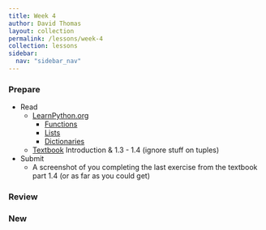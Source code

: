 ```yaml
---
title: Week 4
author: David Thomas
layout: collection
permalink: /lessons/week-4
collection: lessons
sidebar:
  nav: "sidebar_nav"
---
```


### Prepare

- Read
    - [LearnPython.org](https://www.learnpython.org/)
        - [Functions](https://www.learnpython.org/en/Functions)
        - [Lists](https://www.learnpython.org/en/Lists)
        - [Dictionaries](https://www.learnpython.org/en/Dictionaries)
    - [Textbook](https://automatetheboringstuff.com/) Introduction & 1.3 - 1.4 (ignore stuff on tuples)
- Submit
    - A screenshot of you completing the last exercise from the textbook part 1.4 (or as far as you could get)

### Review

### New
